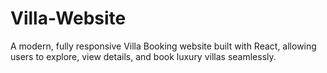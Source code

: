 # Villa-Website
A modern, fully responsive Villa Booking website built with React, allowing users to explore, view details, and book luxury villas seamlessly.
